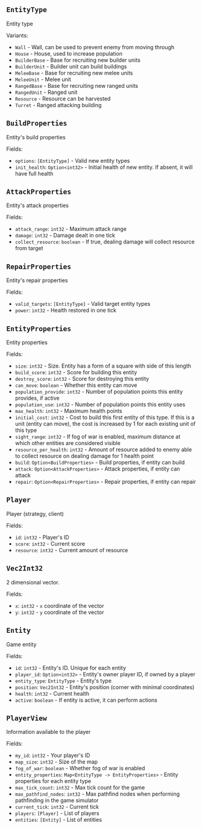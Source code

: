 ## `EntityType`

Entity type

Variants:

- `Wall` - Wall, can be used to prevent enemy from moving through
- `House` - House, used to increase population
- `BuilderBase` - Base for recruiting new builder units
- `BuilderUnit` - Builder unit can build buildings
- `MeleeBase` - Base for recruiting new melee units
- `MeleeUnit` - Melee unit
- `RangedBase` - Base for recruiting new ranged units
- `RangedUnit` - Ranged unit
- `Resource` - Resource can be harvested
- `Turret` - Ranged attacking building

## `BuildProperties`

Entity's build properties

Fields:

- `options`: `[EntityType]` - Valid new entity types
- `init_health`: `Option<int32>` - Initial health of new entity. If absent, it will have full health

## `AttackProperties`

Entity's attack properties

Fields:

- `attack_range`: `int32` - Maximum attack range
- `damage`: `int32` - Damage dealt in one tick
- `collect_resource`: `boolean` - If true, dealing damage will collect resource from target

## `RepairProperties`

Entity's repair properties

Fields:

- `valid_targets`: `[EntityType]` - Valid target entity types
- `power`: `int32` - Health restored in one tick

## `EntityProperties`

Entity properties

Fields:

- `size`: `int32` - Size. Entity has a form of a square with side of this length
- `build_score`: `int32` - Score for building this entity
- `destroy_score`: `int32` - Score for destroying this entity
- `can_move`: `boolean` - Whether this entity can move
- `population_provide`: `int32` - Number of population points this entity provides, if active
- `population_use`: `int32` - Number of population points this entity uses
- `max_health`: `int32` - Maximum health points
- `initial_cost`: `int32` - Cost to build this first entity of this type. If this is a unit (entity can move), the cost is increased by 1 for each existing unit of this type
- `sight_range`: `int32` - If fog of war is enabled, maximum distance at which other entities are considered visible
- `resource_per_health`: `int32` - Amount of resource added to enemy able to collect resource on dealing damage for 1 health point
- `build`: `Option<BuildProperties>` - Build properties, if entity can build
- `attack`: `Option<AttackProperties>` - Attack properties, if entity can attack
- `repair`: `Option<RepairProperties>` - Repair properties, if entity can repair

## `Player`

Player (strategy, client)

Fields:

- `id`: `int32` - Player's ID
- `score`: `int32` - Current score
- `resource`: `int32` - Current amount of resource

## `Vec2Int32`

2 dimensional vector.

Fields:

- `x`: `int32` - `x` coordinate of the vector
- `y`: `int32` - `y` coordinate of the vector

## `Entity`

Game entity

Fields:

- `id`: `int32` - Entity's ID. Unique for each entity
- `player_id`: `Option<int32>` - Entity's owner player ID, if owned by a player
- `entity_type`: `EntityType` - Entity's type
- `position`: `Vec2Int32` - Entity's position (corner with minimal coordinates)
- `health`: `int32` - Current health
- `active`: `boolean` - If entity is active, it can perform actions

## `PlayerView`

Information available to the player

Fields:

- `my_id`: `int32` - Your player's ID
- `map_size`: `int32` - Size of the map
- `fog_of_war`: `boolean` - Whether fog of war is enabled
- `entity_properties`: `Map<EntityType -> EntityProperties>` - Entity properties for each entity type
- `max_tick_count`: `int32` - Max tick count for the game
- `max_pathfind_nodes`: `int32` - Max pathfind nodes when performing pathfinding in the game simulator
- `current_tick`: `int32` - Current tick
- `players`: `[Player]` - List of players
- `entities`: `[Entity]` - List of entities
